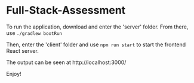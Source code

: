 # Full-Stack-Assessment

To run the application, download and enter the 'server' folder. From there, use `./gradlew bootRun`

Then, enter the 'client' folder and use `npm run start` to start the frontend React server. 

The output can be seen at http://localhost:3000/

Enjoy! 
